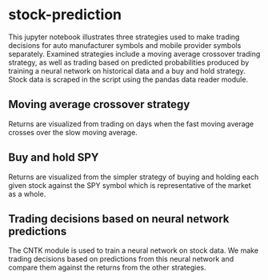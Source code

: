 # stock-prediction
This jupyter notebook illustrates three strategies used to make trading decisions for auto manufacturer symbols and mobile provider symbols separately. Examined strategies include a moving average crossover trading strategy, as well as trading based on predicted probabilities produced by training a neural network on historical data and a buy and hold strategy. Stock data is scraped in the script using the pandas data reader module.

## Moving average crossover strategy
Returns are visualized from trading on days when the fast moving average crosses over the slow moving average.

## Buy and hold SPY
Returns are visualized from the simpler strategy of buying and holding each given stock against the SPY symbol which is representative of the market as a whole.

## Trading decisions based on neural network predictions
The CNTK module is used to train a neural network on stock data. We make trading decisions based on predictions from this neural network and compare them against the returns from the other strategies.
